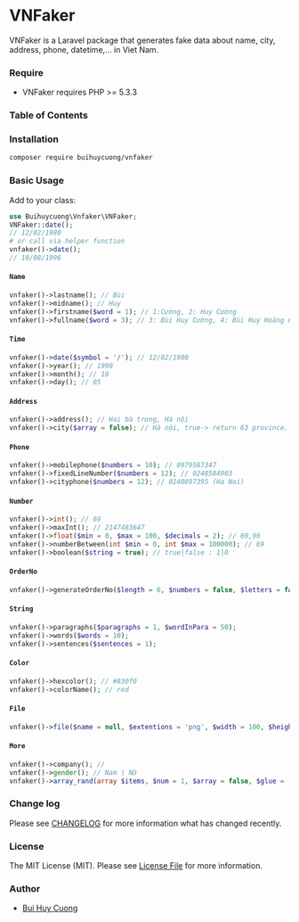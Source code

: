 # VNFaker

VNFaker is a Laravel package that generates fake data about name, city, address, phone, datetime,... in Viet Nam.

### Require
- VNFaker requires PHP >= 5.3.3
### Table of Contents

### Installation
```sh
composer require buihuycuong/vnfaker
```
### Basic Usage
Add to your class:
```php
use Buihuycuong\Vnfaker\VNFaker;
VNFaker::date();
// 12/02/1980
# or call via helper function
vnfaker()->date();
// 10/08/1996
```

#### `Name`

```php
vnfaker()->lastname(); // Bùi
vnfaker()->midname(); // Huy
vnfaker()->firstname($word = 1); // 1:Cường, 2: Huy Cường
vnfaker()->fullname($word = 3); // 3: Bùi Huy Cường, 4: Bùi Huy Hoàng Cường
```

#### `Time`

```php
vnfaker()->date($symbol = '/'); // 12/02/1980
vnfaker()->year(); // 1990
vnfaker()->month(); // 10
vnfaker()->day(); // 05
```

#### `Address`

```php
vnfaker()->address(); // Hai bà trưng, Hà nội
vnfaker()->city($array = false); // Hà nội, true-> return 63 province.
```

#### `Phone`

```php
vnfaker()->mobilephone($numbers = 10); // 0979587347
vnfaker()->fixedLineNumber($numbers = 12); // 0248584903
vnfaker()->cityphone($numbers = 12); // 0240897395 (Ha Noi)
```

#### `Number`

```php
vnfaker()->int(); // 69
vnfaker()->maxInt(); // 2147483647
vnfaker()->float($min = 0, $max = 100, $decimals = 2); // 69,96
vnfaker()->numberBetween(int $min = 0, int $max = 100000); // 69
vnfaker()->boolean($string = true); // true|false : 1|0
```

#### `OrderNo`

```php
vnfaker()->generateOrderNo($length = 6, $numbers = false, $letters = false, $uppercase = false, $lowercase = false); // DHF3K8
```

#### `String`

```php
vnfaker()->paragraphs($paragraphs = 1, $wordInPara = 50);
vnfaker()->words($words = 10);
vnfaker()->sentences($sentences = 1);
```

#### `Color`

```php
vnfaker()->hexcolor(); // #830f0
vnfaker()->colorName(); // red
```

#### `File`

```php
vnfaker()->file($name = null, $extentions = 'png', $width = 100, $height = 100, $mimeType = 'image'); // abc.png
```

#### `More`

```php
vnfaker()->company(); //
vnfaker()->gender(); // Nam | Nữ
vnfaker()->array_rand(array $items, $num = 1, $array = false, $glue = ',');
```

### Change log

Please see [CHANGELOG](CHANGELOG.md) for more information what has changed recently.

### License

The MIT License (MIT). Please see [License File](LICENSE.md) for more information.

### Author
- [Bui Huy Cuong](https://medium.com/@buihuycuong/)
